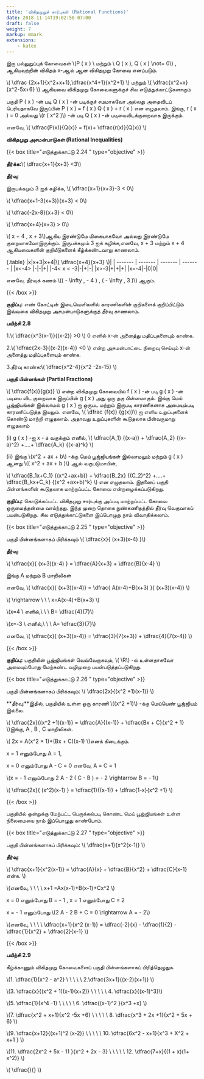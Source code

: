 ```yaml
---
title: 'விகிதமுறுச் சார்புகள் (Rational Functions)'
date: 2018-11-14T19:02:50-07:00
draft: false
weight: 7
markup: mmark
extensions:
    - katex
---
```


இரு பல்லுறுப்புக் கோவைகள் \\(P ( x ) \ மற்றும் \ Q ( x ), Q ( x ) \not= 0\\) , ஆகியவற்றின் விகிதம் x-ஆல் ஆன விகிதமுறு கோவை எனப்படும்.


\\( \dfrac {2x+1}{x^2+x+1},\dfrac{x^4+1}{x^2+1} \\)  மற்றும் \\( \dfrac{x^2+x}{x^2-5x+6} \\)  ஆகியவை விகிதமுறு கோவைகளுக்குச் சில  எடுத்துக்காட்டுகளாகும்

பகுதி P ( x ) -ன் படி Q ( x ) -ன் படிக்குச் சமமாகவோ அல்லது அதைவிடப் பெரியதாகவே இருப்பின்
P ( x ) = f ( x ) Q ( x ) + r ( x ) என எழுதலாம். இங்கு, r ( x ) = 0 அல்லது \\(r ( x^2 )\\) -ன் படி Q ( x ) -ன் படியைவிடக்குறைவாக இருக்கும்.

எனவே, \\( \dfrac{P(x)}{Q(x)} = f(x)+ \dfrac{r(x)}{Q(x)} \\)

**விகிதமுறு அசமன்பாடுகள் (Rational Inequalities)**

{{< box title="எடுத்துக்காட்டு 2.24 " type="objective" >}}

**தீர்க்க:**\\( \dfrac{x+1}{x+3} <3\\)

**தீர்வு:**

இருபக்கமும் 3 ஐக் கழிக்க, \\( \dfrac{x+1}{x+3}-3 < 0\\)

\\( \dfrac{x+1-3(x+3)}{x+3} < 0\\)

\\( \dfrac{-2x-8}{x+3} < 0\\)

\\( \dfrac{x+4}{x+3} > 0\\)


\\(  x + 4 , x + 3\\)ஆகிய இரண்டுமே மிகையாகவோ அல்லது இரண்டுமே குறையாகவோஇருக்கும்.
இருபக்கமும் 3 ஐக் கழிக்க,எனவே, x + 3 மற்றும் x + 4 ஆகியவைகளின் குறியீடுகளைக் கீழ்க்கண்டவாறு காணலாம்.


{.table}
|x|x+3|x+4|\\( \dfrac{x+4}{x+3} \\)|
| ------- | ------- | ------- | ------- |
|x<-4> |-|-|+|
|-4< x < -3|-|+|-|
|x>-3|+|+|+|
|x=-4|-|0|0|

எனவே, தீர்வுக் கணம் \\(( - \infty , - 4 ) , ( - \infty , 3 )\\) ஆகும்.

{{< /box >}}

**குறிப்பு:** எண் கோட்டின் இடைவெளிகளில் காரணிகளின் குறிகளைக் குறிப்பிட்டும்
இவ்வகை விகிதமுறு அசமன்பாடுகளுக்குத் தீர்வு காணலாம்.

**பயிற்சி 2.8**

1.\\( \dfrac{x^3(x-1)}{(x-2)} >0 \\) 0 எனில் x-ன் அனைத்து மதிப்புகளையும் காண்க.

2.\\( \dfrac{2x-3}{(x-2)(x-4)} <0 \\)  என்ற அசமன்பாட்டை நிறைவு செய்யும் x-ன் அனைத்து மதிப்புகளையும்
காண்க.

3.தீர்வு காண்க:\\( \dfrac{x^2-4}{x^2 -2x-15}  \\) 


**பகுதி பின்னங்கள் (Partial Fractions)**

\\( \dfrac{f(x)}{g(x)}  \\) என்ற விகிதமுறு கோவையில் f ( x ) -ன் படி g ( x ) -ன் படியை விட குறைவாக இருப்பின்  g ( x ) அது ஒரு தகு பின்னமாகும். இங்கு மெய் பூஜ்ஜியங்கள் இல்லாமல் g ( x ) ஐ ஒருபட மற்றும் இருபடி காரணிகளாக அமையும்படி காரணிப்படுத்த இயலும். எனவே,  \\( \dfrac {f(x)} {g(x)}\\) ஐ எளிய உறுப்புகளைக் கொண்டு மாற்றி எழுதலாம். அதாவது உறுப்புகளின் கூடுதலாக பின்வருமாறு எழுதலாம்




(i) g ( x ) -ஐ x - a வகுக்கும் எனில்,  \\( \dfrac{A_1} {(x-a)} + \dfrac{A_2} {(x-a)^2} +....+ \dfrac{A_k} {(x-a)^k} \\)
		
(ii) இங்கு \\(x^2 + ax + b\\) -க்கு மெய் பூஜ்ஜியங்கள் இல்லாமலும் மற்றும் g ( x ) ஆனது \\(( x^2 + ax + b )\\) ஆல் வகுபடுமாயின்,

\\( \dfrac{B_1x+C_1} {(x^2+ax+b)} + \dfrac{B_2x} {(C_2)^2} +....+ \dfrac{B_kx+C_k} {(x^2  +ax+b)^k} \\) என எழுதலாம். இதனைப் பகுதி
பின்னங்களின் கூடுதலாக மாற்றப்பட்ட கோவை என்றழைக்கப்படுகிறது.

**குறிப்பு:** கொடுக்கப்பட்ட விகிதமுறு சார்புக்கு அப்படி மாற்றப்பட்ட கோவை ஒருமைத்தன்மை
வாய்ந்தது. இந்த முறை தொகை நுண்கணிதத்தில் தீர்வு வெகுவாகப் பயன்படுகிறது. சில
எடுத்துக்காட்டுகளை இப்பொழுது நாம் விவாதிக்கலாம்.

{{< box title="எடுத்துக்காட்டு 2.25 " type="objective" >}}

பகுதி பின்னங்களாகப் பிரிக்கவும் \\( \dfrac{x}{ (x+3)(x-4) }\\) 

**தீர்வு:**

\\( \dfrac{x}{ (x+3)(x-4) } = \dfrac{A}{x+3} + \dfrac{B}{x-4}   \\) 

இங்கு A மற்றும் B மாறிலிகள்

எனவே, \\( \dfrac{x}{ (x+3)(x-4)} =  \dfrac{ A(x-4)+B(x+3) }{ (x+3)(x-4)}  \\) 

\\( \rightarrow \ \ \ x=A(x-4)+B(x+3) \\)

\\(x=4 \ எனில்,\ \ \  B= \dfrac{4}{7}\\)

\\(x=-3 \ எனில்,\ \ \  A= \dfrac{3}{7}\\)

எனவே, \\( \dfrac{x}{ (x+3)(x-4)} = \dfrac{3}{7(x+3)} + \dfrac{4}{7(x-4)} \\) 

{{< /box >}}

**குறிப்பு:** பகுதியின் பூஜ்ஜியங்கள் வெவ்வேறாகவும், \\( \R\\) -ல் உள்ளதாகவோ
அமையும்போது மேற்கண்ட வழிமுறை பயன்படுத்தப்படுகிறது.


{{< box title="எடுத்துக்காட்டு 2.26 " type="objective" >}}

பகுதி பின்னங்களாகப் பிரிக்கவும்: \\( \dfrac{2x}{(x^2 +1)(x-1)}  \\)

**தீர்வு:**இதில், பகுதியில் உள்ள ஒரு காரணி \\((x^2 +1)\\) -க்கு மெய்யெண் பூஜ்ஜியம் இல்லை.

\\( \dfrac{2x}{(x^2 +1)(x-1)}  = \dfrac{A}{(x-1)} + \dfrac{Bx + C}{x^2 + 1} \\)இங்கு, A , B , C மாறிலிகள்.

\\( 2x = A(x^2 + 1)+(Bx + C)(x-1) \\)எனக் கிடைக்கும்.


x = 1 எனும்போது A = 1,

x = 0 எனும்போது A - C = 0 எனவே, A = C = 1

\\(x = - 1 எனும்போது 2 A - 2 ( C - B ) = - 2 \rightarrow B = - 1\\)

\\( \dfrac{2x}{ (x^2)(x-1) } = \dfrac{1}{(x-1)} + \dfrac{1-x}{x^2 +1}   \\)



{{< /box >}}

பகுதியில் ஒன்றுக்கு மேற்பட்ட பெருக்கல்படி கொண்ட மெய் பூஜ்ஜியங்கள் உள்ள நிலைமையை
நாம் இப்பொழுது காண்போம்.

{{< box title="எடுத்துக்காட்டு 2.27 " type="objective" >}}

பகுதி பின்னங்களாகப் பிரிக்கவும்: \\( \dfrac{x+1}{x^2(x-1)}  \\)

**தீர்வு:**

\\( \dfrac{x+1}{x^2(x-1)} = \dfrac{A}{x} + \dfrac{B}{x^2} + \dfrac{C}{x-1} என்க. \\)

\\(எனவே, \ \ \ \  x+1 =Ax(x-1)+B(x-1)+Cx^2 \\)

x = 0 எனும்போது B = - 1 , x = 1 எனும்போது C = 2

x = - 1 எனும்போது \\(2 A - 2 B + C = 0 \rightarrow A = - 2\\)

\\(எனவே, \ \ \ \   \dfrac{x+1}{x^2 (x-1)} = \dfrac{-2}{x} - \dfrac{1}{2} - \dfrac{1}{x^2} + \dfrac{2}{x-1} \\)

{{< /box >}}


**பயிற்சி 2.9**


கீழ்க்காணும் விகிதமுறு கோவைகளைப் பகுதி பின்னங்களாகப் பிரித்தெழுதுக.

\\(1. \dfrac{1}{x^2 - a^2} \ \ \ \ \ 2.\dfrac{3x+1}{(x-2)(x+1)}  \\)

\\(3. \dfrac{x}{(x^2 + 1)(x-1)(x+2)} \ \ \ \ \ 4. \dfrac{x}{(x-1)^3}\\)

\\(5. \dfrac{1}{x^4 -1} \ \ \ \ \  6. \dfrac{(x-1)^2 }{x^3 +x} \\)

\\(7. \dfrac{x^2 + x+1}{x^2 -5x +6} \ \ \ \ \  8. \dfrac{x^3 + 2x +1}{x^2 + 5x + 6} \\)

\\(9. \dfrac{x+12}{(x+1)^2 (x-2)}  \ \ \ \ \ 10. \dfrac{6x^2 - x+1}{x^3 + X^2 + x+1 } \\) 

\\(11. \dfrac{2x^2 + 5x - 11 }{x^2 + 2x - 3}  \ \ \ \ \ 12. \dfrac{7+x}{(1 + x)(1+ x^2)} \\) 



\\( \dfrac{}{}  \\) 

